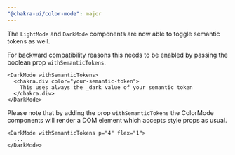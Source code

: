 ```yaml
---
"@chakra-ui/color-mode": major
---
```


The `LightMode` and `DarkMode` components are now able to toggle semantic tokens
as well.

For backward compatibility reasons this needs to be enabled by passing the
boolean prop `withSemanticTokens`.

```tsx live=false
<DarkMode withSemanticTokens>
  <chakra.div color="your-semantic-token">
    This uses always the _dark value of your semantic token
  </chakra.div>
</DarkMode>
```

Please note that by adding the prop `withSemanticTokens` the ColorMode
components will render a DOM element which accepts style props as usual.

```tsx
<DarkMode withSemanticTokens p="4" flex="1">
  ...
</DarkMode>
```
